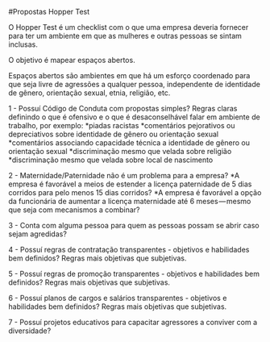 #Propostas Hopper Test

O Hopper Test é um checklist com o que uma empresa deveria fornecer para ter um ambiente em que as mulheres e outras pessoas se sintam inclusas.

O objetivo é mapear espaços abertos.

Espaços abertos são ambientes em que há um esforço coordenado para que seja livre de agressões a qualquer pessoa, independente de identidade de gênero, orientação sexual, etnia, religião, etc.

1 - Possuí Código de Conduta com propostas simples? 
Regras claras definindo o que é ofensivo e o que é desaconselhável falar em ambiente de trabalho, por exemplo:
*piadas racistas
*comentários pejorativos ou depreciativos sobre identidade de gênero ou orientação sexual
*comentários associando capacidade técnica a identidade de gênero ou orientação sexual
*discriminação mesmo que velada sobre religião
*discriminação mesmo que velada sobre local de nascimento

2 - Maternidade/Paternidade não é um problema para a empresa?
*A empresa é favorável a meios de estender a licença paternidade de 5 dias corridos para pelo menos 15 dias corridos?
*A empresa é favorável a opção da funcionária de aumentar a licença maternidade até 6 meses — mesmo que seja com mecanismos a combinar?

3 - Conta com alguma pessoa para quem as pessoas possam se abrir caso sejam agredidas?

4 - Possuí regras de contratação transparentes - objetivos e habilidades bem definidos? 
Regras mais objetivas que subjetivas.

5 - Possuí regras de promoção transparentes - objetivos e habilidades bem definidos? 
Regras mais objetivas que subjetivas.

6 - Possuí planos de cargos e salários transparentes - objetivos e habilidades bem definidos? 
Regras mais objetivas que subjetivas.

7 - Possuí projetos educativos para capacitar agressores a conviver com a diversidade?

